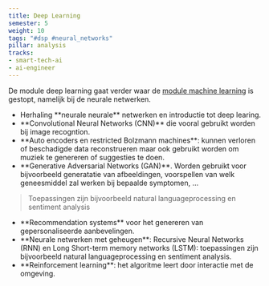 ```yaml
---
title: Deep Learning
semester: 5
weight: 10
tags: "#dsp #neural_networks"
pillar: analysis
tracks:
- smart-tech-ai
- ai-engineer
---
```

De module deep learning gaat verder waar de <a class="js-module-link" href="/programma/machine-learning/">module machine learning</a> is gestopt, namelijk bij de neurale netwerken.</p>
<ul>
<li>Herhaling **neurale neurale** netwerken en introductie tot deep learing.</li>
<li>**Convolutional Neural Networks (CNN)** die vooral gebruikt worden bij image recogntion.</li>
<li>**Auto encoders en restricted Bolzmann machines**: kunnen verloren of beschadigde data reconstrueren maar ook gebruikt worden om muziek te genereren of suggesties te doen.</li>
<li>**Generative Adversarial Networks (GAN)**. Worden gebruikt voor bijvoorbeeld generatatie van afbeeldingen, voorspellen van welk geneesmiddel zal werken bij bepaalde symptomen, …</li>
</ul>
<blockquote><p>Toepassingen zijn bijvoorbeeld natural languageprocessing en sentiment analysis</p></blockquote>
<ul>
<li>**Recommendation systems** voor het genereren van gepersonaliseerde aanbevelingen.</li>
<li>**Neurale netwerken met geheugen**: Recursive Neural Networks (RNN) en Long Short-term memory networks (LSTM): toepassingen zijn bijvoorbeeld natural languageprocessing en sentiment analysis.</li>
<li>**Reinforcement learning**: het algoritme leert door interactie met de omgeving.</li>
</ul>